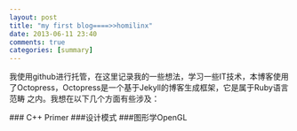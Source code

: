 ```yaml
---
layout: post
title: "my first blog====>>homilinx"
date: 2013-06-11 23:40
comments: true
categories: [summary] 
---
```


我使用github进行托管，在这里记录我的一些想法，学习一些IT技术，本博客使用了Octopress，Octopress是一个基于Jekyll的博客生成框架，它是属于Ruby语言范畴
之内。我想在以下几个方面有些涉及：

<!--more--!>

### C++ Primer

###设计模式

###图形学OpenGL
